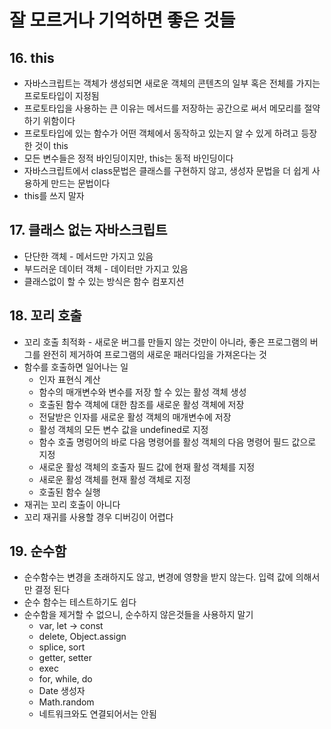 # 잘 모르거나 기억하면 좋은 것들

## 16. this
* 자바스크립트는 객체가 생성되면 새로운 객체의 콘텐츠의 일부 혹은 전체를 가지는 프로토타입이 지정됨
* 프로토타입을 사용하는 큰 이유는 메서드를 저장하는 공간으로 써서 메모리를 절약하기 위함이다
* 프로토타입에 있는 함수가 어떤 객체에서 동작하고 있는지 알 수 있게 하려고 등장한 것이 this
* 모든 변수들은 정적 바인딩이지만, this는 동적 바인딩이다
* 자바스크립트에서 class문법은 클래스를 구현하지 않고, 생성자 문법을 더 쉽게 사용하게 만드는 문법이다
* this를 쓰지 말자

## 17. 클래스 없는 자바스크립트
* 단단한 객체 - 메서드만 가지고 있음
* 부드러운 데이터 객체 - 데이터만 가지고 있음
* 클래스없이 할 수 있는 방식은 함수 컴포지션

## 18. 꼬리 호출
* 꼬리 호출 최적화 - 새로운 버그를 만들지 않는 것만이 아니라, 좋은 프로그램의 버그를 완전히 제거하여 프로그램의 새로운 패러다임을 가져온다는 것
* 함수를 호출하면 일어나는 일
  * 인자 표현식 계산
  * 함수의 매개변수와 변수를 저장 할 수 있는 활성 객체 생성
  * 호출된 함수 객체에 대한 참조를 새로운 활성 객체에 저장
  * 전달받은 인자를 새로운 활성 객체의 매개변수에 저장
  * 활성 객체의 모든 변수 값을 undefined로 지정
  * 함수 호출 명렁어의 바로 다음 명령어를 활성 객체의 다음 명령어 필드 값으로 지정
  * 새로운 활성 객체의 호출자 필드 값에 현재 활성 객체를 지정
  * 새로운 활성 객체를 현재 활성 객체로 지정
  * 호출된 함수 실행
* 재귀는 꼬리 호출이 아니다
* 꼬리 재귀를 사용할 경우 디버깅이 어렵다

## 19. 순수함
* 순수함수는 변경을 초래하지도 않고, 변경에 영향을 받지 않는다. 입력 값에 의해서만 결정 된다
* 순수 함수는 테스트하기도 쉽다
* 순수함을 제거할 수 없으니, 순수하지 않은것들을 사용하지 말기
  * var, let -> const
  * delete, Object.assign
  * splice, sort
  * getter, setter
  * exec
  * for, while, do
  * Date 생성자
  * Math.random
  * 네트워크와도 연결되어서는 안됨
